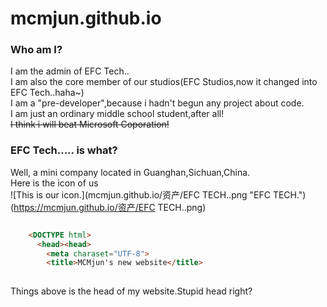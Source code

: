 # mcmjun.github.io
### Who am I?
I am the admin of EFC Tech..  
I am also the core member of our studios(EFC Studios,now it changed into EFC Tech..haha~)  
I am a "pre-developer",because i hadn't begun any project about code.  
I am just an ordinary middle school student,after all!  
~~I think i will beat Microsoft Coporation!~~
  
### EFC Tech..... is what?
Well, a mini company located in Guanghan,Sichuan,China.  
Here is the icon of us  
![This is our icon.](mcmjun.github.io/资产/EFC TECH..png "EFC TECH.")(https://mcmjun.github.io/资产/EFC TECH..png)  
```html

    <DOCTYPE html>
      <head><head>
        <meta charaset="UTF-8">
        <title>MCMjun's new website</title>
        
```        
Things above is the head of my website.Stupid head right?
